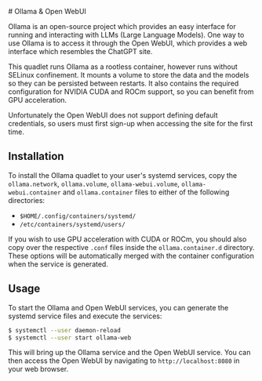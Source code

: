 # Ollama & Open WebUI

Ollama is an open-source project which provides an easy interface for running and interacting with LLMs (Large Language Models).
One way to use Ollama is to access it through the Open WebUI, which provides a web interface which resembles the ChatGPT site.

This quadlet runs Ollama as a rootless container, however runs without SELinux confinement.  It mounts a volume to store the data and the models so they can be persisted between restarts.  It also contains the required configuration for NVIDIA CUDA and ROCm support, so you can benefit from GPU acceleration.

Unfortunately the Open WebUI does not support defining default credentials, so users must first sign-up when accessing the site for the first time.

## Installation

To install the Ollama quadlet to your user's systemd services, copy the `ollama.network`, `ollama.volume`, `ollama-webui.volume`, `ollama-webui.container` and `ollama.container` files to either of the following directories:

- `$HOME/.config/containers/systemd/`
- `/etc/containers/systemd/users/`

If you wish to use GPU acceleration with CUDA or ROCm, you should also copy over the respective `.conf` files inside the `ollama.container.d` directory.  These options will be automatically merged with the container configuration when the service is generated.

## Usage

To start the Ollama and Open WebUI services, you can generate the systemd service files and execute the services:

```bash
$ systemctl --user daemon-reload
$ systemctl --user start ollama-web
```

This will bring up the Ollama service and the Open WebUI service.  You can then access the Open WebUI by navigating to `http://localhost:8080` in your web browser.
